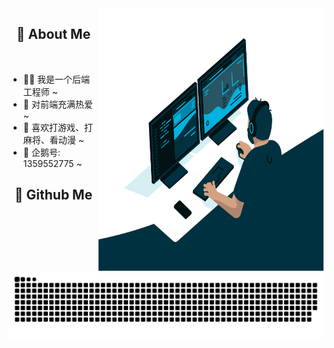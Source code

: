 <img align="right" alt="GIF" src="./assets/code.gif" width="360" height="420" />

<h2 height="100px" align="center">🎉 About Me</h2>
<br />

- 👨‍💻 我是一个后端工程师 ~
- 🔭 对前端充满热爱 ~
- 👻 喜欢打游戏、打麻将、看动漫 ~
- 📨 企鹅号: 1359552775 ~

<h2 height="100px" align="center">🎉 Github Me</h2>

![snake](https://raw.githubusercontent.com/ironZr/ironZr/output/github-contribution-grid-snake.svg)
